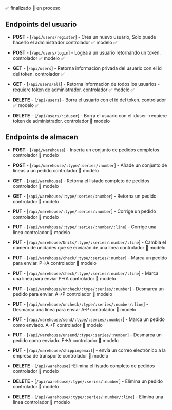 ✅ finalizado
🧠 en proceso

## Endpoints del usuario

-   **POST** - [`/api/users/register`] - Crea un nuevo usuario, Solo puede hacerlo el administrador
    controlador ✅
    modelo ✅

-   **POST** - [`/api/users/login`] - Logea a un usuario retornando un token.
    controlador ✅
    modelo ✅

-   **GET** - [`/api/users`] - Retorna información privada del usuario con el id del token.
    controlador ✅

-   **GET** - [`/api/users/all`] - Retorna información de todos los usuarios -requiere token de administrador.
    controlador ✅
    modelo ✅
-   **DELETE** - [`/api/users`] - Borra el usuario con el id del token.
    controlador ✅
    modelo ✅
-   **DELETE** - [`/api/users/:iduser`] - Borra el usuario con el iduser -requiere token de administrador.
    controlador 🧠
    modelo

## Endpoints de almacen

-   **POST** - [`/api/warehouse`] - Inserta un conjunto de pedidos completos
    controlador 🧠
    modelo
-   **POST** - [`/api/warehouse/:type/:series/:number`] - Añade un conjunto de líneas a un pedido
    controlador 🧠
    modelo

-   **GET** - [`/api/warehouse`] - Retorna el listado completo de pedidos
    controlador 🧠
    modelo
-   **GET** - [`/api/warehouse/:type/:series/:number`] - Retorna un pedido
    controlador 🧠
    modelo

-   **PUT** - [`/api/warehouse/:type/:series/:number`] - Corrige un pedido
    controlador 🧠
    modelo
-   **PUT** - [`/api/warehouse/:type/:series/:number/:line`] - Corrige una línea
    controlador 🧠
    modelo
-   **PUT** - [`/api/warehouse/Units/:type/:series/:number/:line`] - Cambia el número de unidades que se enviarán de una línea
    controlador 🧠
    modelo

-   **PUT** - [`/api/warehouse/check/:type/:series/:number`] - Marca un pedido para enviar. P->A
    controlador 🧠
    modelo
-   **PUT** - [`/api/warehouse/check/:type/:series/:number/:line`] - Marca una línea para enviar P->A
    controlador 🧠
    modelo

-   **PUT** - [`/api/warehouse/uncheck/:type/:series/:number`] - Desmarca un pedido para enviar. A->P
    controlador 🧠
    modelo
-   **PUT** - [`/api/warehouse/uncheck/:type/:series/:number/:line`] - Desmarca una línea para enviar A-P
    controlador 🧠
    modelo

-   **PUT** - [`/api/warehouse/send/:type/:series/:number`] - Marca un pedido como enviado. A->F
    controlador 🧠
    modelo

-   **PUT** - [`/api/warehouse/unsend/:type/:series/:number`] - Desmarca un pedido como enviado. F->A
    controlador 🧠
    modelo

-   **PUT** - [`/api/warehouse/shippingemail`] - envía un correo electrónico a la empresa de transporte
    controlador 🧠
    modelo

-   **DELETE** - [`/api/warehouse`] -Elimina el listado completo de pedidos
    controlador 🧠
    modelo
-   **DELETE** - [`/api/warehouse/:type/:series/:number`] - Elimina un pedido
    controlador 🧠
    modelo
-   **DELETE** - [`/api/warehouse/:type/:series/:number/:line`] - Elimina una linea
    controlador 🧠
    modelo
